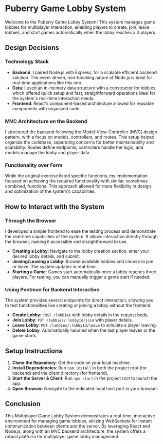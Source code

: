 # Puberry Game Lobby System

Welcome to the Puberry Game Lobby System! This system manages game lobbies for multiplayer interaction, enabling players to create, join, leave lobbies, and start games automatically when the lobby reaches a 3 players.

## Design Decisions

### Technology Stack
- **Backend**: I paired Node.js with Express, for a scalable efficient backend solution. The event-driven, non-blocking nature of Node.js is ideal for real-time applications like this one.
- **Data**: I used an in-memory data structure with a constructor for lobbies, which offered quick setup and fast, straightforward operations ideal for the system's real-time interaction needs.
- **Frontend**: React's component-based architecture allowed for reusable components with organized code.


### MVC Architecture on the Backend
I structured the backend following the Model-View-Controller (MVC) design pattern,  with a focus on models, controllers, and routes. This setup helped organize the codebase, separating concerns for better maintainability and scalability. Routes define endpoints, controllers handle the logic, and models manage the lobby and player data.

### Functionality over Form
While the original exercise listed specific functions, my implementation focused on achieving the required functionality with similar, sometimes combined, functions. This approach allowed for more flexibility in design and optimization of the system's capabilities.

## How to Interact with the System

### Through the Browser
I developed a simple frontend to ease the testing process and demonstrate the real-time capabilities of the system. It allows interaction directly through the browser, making it accessible and straightforward to use.
- **Creating a Lobby**: Navigate to the lobby creation section, enter your desired lobby details, and submit.
- **Joining/Leaving a Lobby**: Browse available lobbies and choose to join or leave. The system updates in real-time.
- **Starting a Game**: Games start automatically once a lobby reaches three players. For testing, you can manually trigger a game start if needed.

### Using Postman for Backend Interaction
The system provides several endpoints for direct interaction, allowing you to test functionalities like creating or joining a lobby without the frontend.

- **Create Lobby**: `POST /lobbies` with lobby details in the request body.
- **Join Lobby**: `PUT /lobbies/:lobbyId/join` with player details.
- **Leave Lobby**: `PUT /lobbies/:lobbyId/leave` to simulate a player leaving.
- **Delete Lobby**: Automatically handled when the last player leaves or the game starts.

## Setup Instructions

1. **Clone the Repository**: Get the code on your local machine.
2. **Install Dependencies**: Run `npm install` in both the project root (for backend) and the client directory (for frontend).
3. **Start the Server & Client**: Run `npm start` in the project root to launch the app.
4. **Open Browser**: Navigate to the indicated local host port in your browser.

## Conclusion

This Multiplayer Game Lobby System demonstrates a real-time, interactive environment for managing game lobbies, utilizing WebSockets for instant communication between clients and the server. By leveraging React and Node.js, along with an MVC backend architecture, the system offers a robust platform for multiplayer game lobby management.
